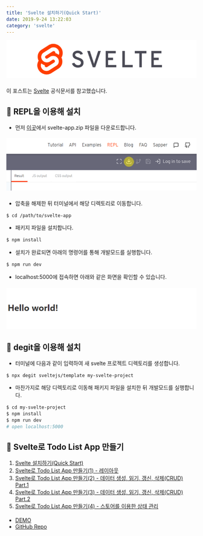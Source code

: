 ```yaml
---
title: 'Svelte 설치하기(Quick Start)'
date: 2019-9-24 13:22:03
category: 'svelte'
---
```


![](./images/svelte-logo.png)

####

이 포스트는 [Svelte](https://svelte.dev/) 공식문서를 참고했습니다.

## 📁 REPL을 이용해 설치

-   먼저 [이곳](https://svelte.dev/repl/hello-world?version=3.12.1)에서 svelte-app.zip 파일을 다운로드합니다.

####

![](./images/download-svelte.png)

####

-   압축을 해제한 뒤 터미널에서 해당 디렉토리로 이동합니다.

```bash
$ cd /path/to/svelte-app
```

-   패키지 파일을 설치합니다.

```bash
$ npm install
```

-   설치가 완료되면 아래의 명령어를 통해 개발모드를 실행합니다.

```bash
$ npm run dev
```

-   localhost:5000에 접속하면 아래와 같은 화면을 확인할 수 있습니다.

####

![](./images/hello-world.png)

####

## 📁 degit을 이용해 설치

-   터미널에 다음과 같이 입력하여 새 svelte 프로젝트 디렉토리를 생성합니다.

```bash
$ npx degit sveltejs/template my-svelte-project
```

-   마찬가지로 해당 디렉토리로 이동해 패키지 파일을 설치한 뒤 개발모드를 실행합니다.

```bash
$ cd my-svelte-project
$ npm install
$ npm run dev
# open localhost:5000
```

## 💎 Svelte로 Todo List App 만들기

1. [Svelte 설치하기(Quick Start)](https://soulcactus.netlify.com/svelte/start-svelte/)
2. [Svelte로 Todo List App 만들기(1) - 레이아웃](https://soulcactus.netlify.com/svelte/todo-list-1/)
3. [Svelte로 Todo List App 만들기(2) - 데이터 생성, 읽기, 갱신, 삭제(CRUD) Part.1](https://soulcactus.netlify.com/svelte/todo-list-2/)
4. [Svelte로 Todo List App 만들기(3) - 데이터 생성, 읽기, 갱신, 삭제(CRUD) Part.2](https://soulcactus.netlify.com/svelte/todo-list-3/)
5. [Svelte로 Todo List App 만들기(4) - 스토어를 이용한 상태 관리](https://soulcactus.netlify.com/svelte/todo-list-4/)

####

-   [DEMO](https://svelte-todo-list-demo.netlify.com/)
-   [GitHub Repo](https://github.com/soulcactus/svelte-todo-list)
